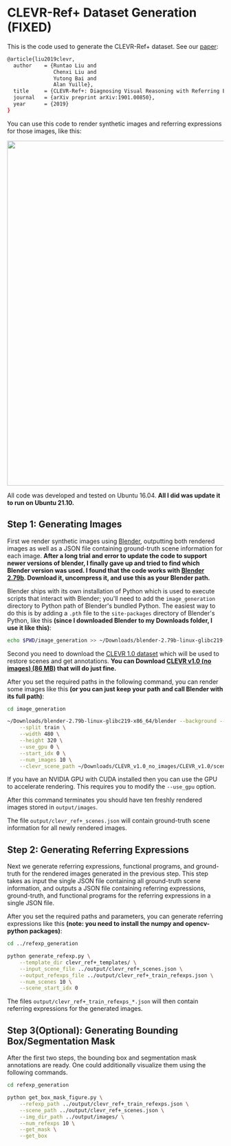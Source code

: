 # CLEVR-Ref+ Dataset Generation (FIXED)

This is the code used to generate the CLEVR-Ref+ dataset. See our [paper](https://arxiv.org/abs/1901.00850):
```bash
@article{liu2019clevr,
  author    = {Runtao Liu and
               Chenxi Liu and
               Yutong Bai and
               Alan Yuille},
  title     = {CLEVR-Ref+: Diagnosing Visual Reasoning with Referring Expressions},
  journal   = {arXiv preprint arXiv:1901.00850},
  year      = {2019}
}
```

You can use this code to render synthetic images and referring expressions for those images, like this:
<div align="center">
  <img src="images/example.png" width="800px">
</div>

All code was developed and tested on Ubuntu 16.04. **All I did was update it to run on Ubuntu 21.10.**

## Step 1: Generating Images
First we render synthetic images using [Blender](https://www.blender.org/), outputting both rendered images as well as a JSON file containing ground-truth scene information for each image. **After a long trial and error to update the code to support newer versions of blender, I finally gave up and tried to find which Blender version was used. I found that the code works with [Blender 2.79b](https://download.blender.org/release/Blender2.79/blender-2.79b-linux-glibc219-x86_64.tar.bz2). Download it, uncompress it, and use this as your Blender path.**

Blender ships with its own installation of Python which is used to execute scripts that interact with Blender; you'll need to add the `image_generation` directory to Python path of Blender's bundled Python. The easiest way to do this is by adding a `.pth` file to the `site-packages` directory of Blender's Python, like this **(since I downloaded Blender to my Downloads folder, I use it like this)**:

```bash
echo $PWD/image_generation >> ~/Downloads/blender-2.79b-linux-glibc219-x86_64/2.79/python/lib/python3.5/site-packages/clevr_ref+.pth
```

Second you need to download the [CLEVR 1.0 dataset](https://cs.stanford.edu/people/jcjohns/clevr/) which will be used to restore scenes and get annotations. **You can Download [CLEVR v1.0 (no images) (86 MB)](https://dl.fbaipublicfiles.com/clevr/CLEVR_v1.0_no_images.zip) that will do just fine.**

After you set the required paths in the following command, you can render some images like this **(or you can just keep your path and call Blender with its full path)**:

```bash
cd image_generation

~/Downloads/blender-2.79b-linux-glibc219-x86_64/blender --background --python restore_render_images.py -- \
    --split train \
    --width 480 \
    --height 320 \
    --use_gpu 0 \
    --start_idx 0 \
    --num_images 10 \
    --clevr_scene_path ~/Downloads/CLEVR_v1.0_no_images/CLEVR_v1.0/scenes/CLEVR_train_scenes.json
```

If you have an NVIDIA GPU with CUDA installed then you can use the GPU to accelerate rendering. This requires you to modify the `--use_gpu` option.

After this command terminates you should have ten freshly rendered images stored in `output/images`.

The file `output/clevr_ref+_scenes.json` will contain ground-truth scene information for all newly rendered images.

## Step 2: Generating Referring Expressions
Next we generate referring expressions, functional programs, and ground-truth for the rendered images generated in the previous step.
This step takes as input the single JSON file containing all ground-truth scene information, and outputs a JSON file 
containing referring expressions, ground-truth, and functional programs for the referring expressions in a single JSON file.

After you set the required paths and parameters, you can generate referring expressions like this **(note: you need to install the numpy and opencv-python packages)**:

```bash
cd ../refexp_generation

python generate_refexp.py \
    --template_dir clevr_ref+_templates/ \
    --input_scene_file ../output/clevr_ref+_scenes.json \
    --output_refexps_file ../output/clevr_ref+_train_refexps.json \
    --num_scenes 10 \
    --scene_start_idx 0
```
The files `output/clevr_ref+_train_refexps_*.json` will then contain referring expressions for the generated images.


## Step 3(Optional): Generating Bounding Box/Segmentation Mask
After the first two steps, the bounding box and segmentation mask annotations are ready. One could additionally visualize them using the following commands.

```bash
cd refexp_generation

python get_box_mask_figure.py \
	--refexp_path ../output/clevr_ref+_train_refexps.json \
	--scene_path ../output/clevr_ref+_scenes.json \
	--img_dir_path ../output/images/ \
	--num_refexps 10 \
	--get_mask \
	--get_box 
```

